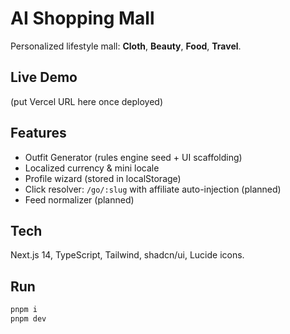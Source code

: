 # AI Shopping Mall

Personalized lifestyle mall: **Cloth**, **Beauty**, **Food**, **Travel**.

## Live Demo
(put Vercel URL here once deployed)

## Features
- Outfit Generator (rules engine seed + UI scaffolding)
- Localized currency & mini locale
- Profile wizard (stored in localStorage)
- Click resolver: `/go/:slug` with affiliate auto-injection (planned)
- Feed normalizer (planned)

## Tech
Next.js 14, TypeScript, Tailwind, shadcn/ui, Lucide icons.

## Run
```bash
pnpm i
pnpm dev
